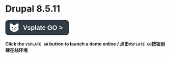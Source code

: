 # Drupal 8.5.11

<a href="https://www.vsplate.com/?docker-compose=https://github.com/vsplate/dcenvs/drupal/8.5.11"><img alt="VSPLATE GO" src="https://raw.githubusercontent.com/vsplate/images/master/vsgo_btn.png" width="200px"></a>

**Click the `VSPLATE GO` button to launch a demo online / 点击`VSPLATE GO`按钮创建在线环境**